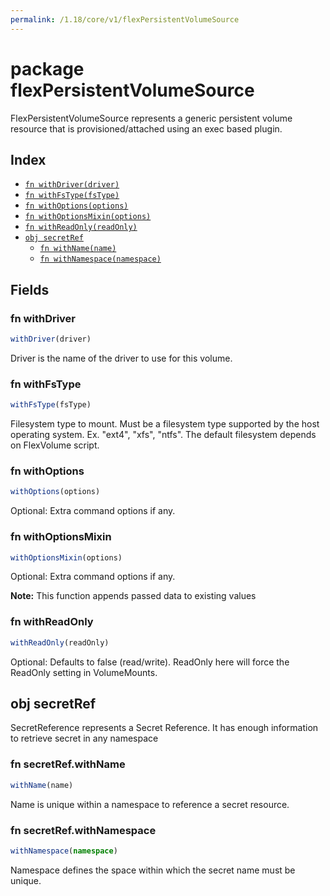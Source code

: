 ```yaml
---
permalink: /1.18/core/v1/flexPersistentVolumeSource
---
```


# package flexPersistentVolumeSource

FlexPersistentVolumeSource represents a generic persistent volume resource that is provisioned/attached using an exec based plugin.

## Index

* [`fn withDriver(driver)`](#fn-withdriver)
* [`fn withFsType(fsType)`](#fn-withfstype)
* [`fn withOptions(options)`](#fn-withoptions)
* [`fn withOptionsMixin(options)`](#fn-withoptionsmixin)
* [`fn withReadOnly(readOnly)`](#fn-withreadonly)
* [`obj secretRef`](#obj-secretref)
  * [`fn withName(name)`](#fn-secretrefwithname)
  * [`fn withNamespace(namespace)`](#fn-secretrefwithnamespace)

## Fields

### fn withDriver

```ts
withDriver(driver)
```

Driver is the name of the driver to use for this volume.

### fn withFsType

```ts
withFsType(fsType)
```

Filesystem type to mount. Must be a filesystem type supported by the host operating system. Ex. "ext4", "xfs", "ntfs". The default filesystem depends on FlexVolume script.

### fn withOptions

```ts
withOptions(options)
```

Optional: Extra command options if any.

### fn withOptionsMixin

```ts
withOptionsMixin(options)
```

Optional: Extra command options if any.

**Note:** This function appends passed data to existing values

### fn withReadOnly

```ts
withReadOnly(readOnly)
```

Optional: Defaults to false (read/write). ReadOnly here will force the ReadOnly setting in VolumeMounts.

## obj secretRef

SecretReference represents a Secret Reference. It has enough information to retrieve secret in any namespace

### fn secretRef.withName

```ts
withName(name)
```

Name is unique within a namespace to reference a secret resource.

### fn secretRef.withNamespace

```ts
withNamespace(namespace)
```

Namespace defines the space within which the secret name must be unique.